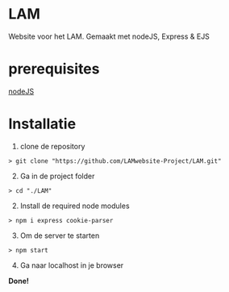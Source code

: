 # LAM
Website voor het LAM. Gemaakt met nodeJS, Express & EJS

# prerequisites
[nodeJS](https://nodejs.org/en/)

# Installatie
1. clone de repository
```
> git clone "https://github.com/LAMwebsite-Project/LAM.git"
```
2. Ga in de project folder
```
> cd "./LAM"
```
2. Install de required node modules
```
> npm i express cookie-parser
```
3. Om de server te starten
```
> npm start
```
4. Ga naar localhost in je browser

**Done!**
